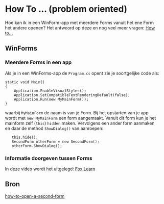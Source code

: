 # How To ...  (problem oriented)

Hoe kan ik in een WinForm-app met meerdere Forms vanuit het ene Form het andere openen?
Het antwoord op deze en nog veel meer vragen:
[How to...](howto)

## WinForms

### Meerdere Forms in een app

Als je in een WinForms-app de `Program.cs` opent zie je soortgelijke code als:

```
static void Main()
{
    Application.EnableVisualStyles();
    Application.SetCompatibleTextRenderingDefault(false);
    Application.Run(new MyMainForm());
}
```
waarbij `MyMainForm` de naam is van je Form. Bij het opstarten van je app wordt met `new MyMainForm` een form aangemaakt. Vanuit dit form kun je het mainform zelf (`this`) `hidden` maken. Vervolgens een ander form aanmaken en daar de method `ShowDialog()` van aanroepen:

```
   this.hide();  
   SecondForm otherForm = new SecondForm();
   otherForm.ShowDialog();
```

### Informatie doorgeven tussen Forms

In deze video wordt het uitgelegd:
[Fox Learn](https://www.youtube.com/watch?v=dWHE7mx_U14)

## Bron


[how-to-open-a-second-form](https://www.c-sharpcorner.com/UploadFile/5d065a/how-to-open-a-second-form-using-first-form-in-window-form/)
